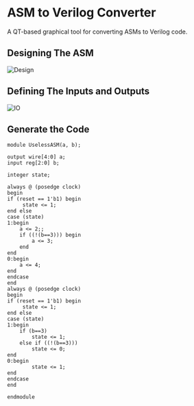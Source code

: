 # ASM to Verilog Converter

A QT-based graphical tool for converting ASMs to Verilog code.


## Designing The ASM 
![Design](https://github.com/FaridZandi/asmToVerilog/raw/master/Screenshot%20from%202019-02-27%2011-48-32.png)

## Defining The Inputs and Outputs
![IO](https://github.com/FaridZandi/asmToVerilog/raw/master/Screenshot%20from%202019-02-27%2011-51-23.png)

## Generate the Code

```
module UselessASM(a, b);

output wire[4:0] a;
input reg[2:0] b;

integer state;

always @ (posedge clock)
begin
if (reset == 1'b1) begin
	 state <= 1;
end else
case (state)
1:begin
	a <= 2;;
	if ((!(b==3))) begin
		a <= 3;
	end
end
0:begin
	a <= 4;
end
endcase
end
always @ (posedge clock)
begin
if (reset == 1'b1) begin
	 state <= 1;
end else
case (state)
1:begin
	if (b==3)
		state <= 1;
	else if ((!(b==3)))
		state <= 0;
end
0:begin
		state <= 1;
end
endcase
end

endmodule
```
